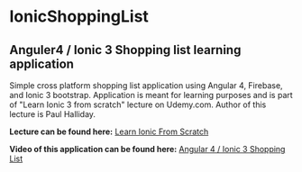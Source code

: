 # IonicShoppingList
## **Anguler4 / Ionic 3 Shopping list learning application**
Simple cross platform shopping list application using Angular 4, Firebase, and Ionic 3 bootstrap. Application is meant for learning purposes and is part of "Learn Ionic 3 from scratch" lecture on Udemy.com. Author of this lecture is Paul Halliday.

**Lecture can be found here:** 
[Learn Ionic From Scratch](https://www.udemy.com/learn-ionic-3-from-scratch)

**Video of this application can be found here:**
[Angular 4 / Ionic 3 Shopping List](https://youtu.be/urtgEl5ZSJo)
